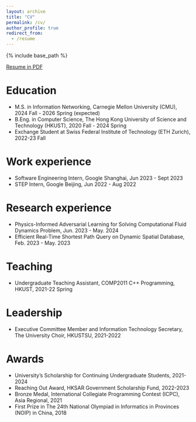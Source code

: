 ```yaml
---
layout: archive
title: "CV"
permalink: /cv/
author_profile: true
redirect_from:
  - /resume
---
```


{% include base_path %}

[Resume in PDF](https://drive.google.com/file/d/1TLTs-hDe1GLndhCed7ng-Et9FKpwPh8B/view?usp=sharing)

Education
======
* M.S. in Information Networking, Carnegie Mellon University (CMU), 2024 Fall - 2026 Spring (expected)
* B.Eng. in Computer Science, The Hong Kong University of Science and Technology (HKUST), 2020 Fall - 2024 Spring
* Exchange Student at Swiss Federal Institute of Technology (ETH Zurich), 2022-23 Fall
  
Work experience
======
* Software Engineering Intern, Google Shanghai, Jun 2023 - Sept 2023
* STEP Intern, Google Beijing, Jun 2022 - Aug 2022

Research experience
======
* Physics-Informed Adversarial Learning for Solving Computational Fluid Dynamics Problem, Jun. 2023 - May. 2024
* Efficient Real-Time Shortest Path Query on Dynamic Spatial Database, Feb. 2023 - May. 2023
  
Teaching
======
* Undergraduate Teaching Assistant, COMP2011 C++ Programming, HKUST, 2021-22 Spring

Leadership
======
* Executive Committee Member and Information Technology Secretary, The University Choir, HKUSTSU, 2021-2022

Awards
======
* University’s Scholarship for Continuing Undergraduate Students, 2021-2024
* Reaching Out Award, HKSAR Government Scholarship Fund, 2022-2023
* Bronze Medal, International Collegiate Programming Contest (ICPC), Asia Regional, 2021
* First Prize in The 24th National Olympiad in Informatics in Provinces (NOIP) in China, 2018
  
